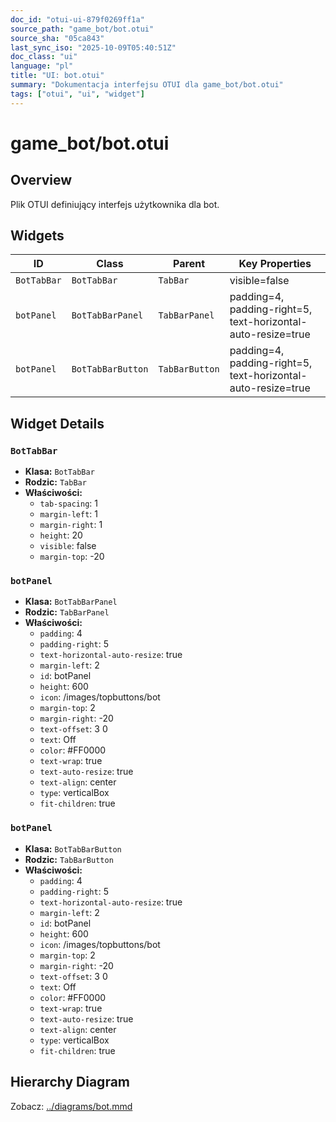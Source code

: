 ```yaml
---
doc_id: "otui-ui-879f0269ff1a"
source_path: "game_bot/bot.otui"
source_sha: "05ca843"
last_sync_iso: "2025-10-09T05:40:51Z"
doc_class: "ui"
language: "pl"
title: "UI: bot.otui"
summary: "Dokumentacja interfejsu OTUI dla game_bot/bot.otui"
tags: ["otui", "ui", "widget"]
---
```


# game_bot/bot.otui

## Overview

Plik OTUI definiujący interfejs użytkownika dla bot.

## Widgets

| ID | Class | Parent | Key Properties |
|----|-------|--------|----------------|
| `BotTabBar` | `BotTabBar` | `TabBar` | visible=false |
| `botPanel` | `BotTabBarPanel` | `TabBarPanel` | padding=4, padding-right=5, text-horizontal-auto-resize=true |
| `botPanel` | `BotTabBarButton` | `TabBarButton` | padding=4, padding-right=5, text-horizontal-auto-resize=true |

## Widget Details

### `BotTabBar`

- **Klasa:** `BotTabBar`
- **Rodzic:** `TabBar`
- **Właściwości:**
  - `tab-spacing`: 1
  - `margin-left`: 1
  - `margin-right`: 1
  - `height`: 20
  - `visible`: false
  - `margin-top`: -20

### `botPanel`

- **Klasa:** `BotTabBarPanel`
- **Rodzic:** `TabBarPanel`
- **Właściwości:**
  - `padding`: 4
  - `padding-right`: 5
  - `text-horizontal-auto-resize`: true
  - `margin-left`: 2
  - `id`: botPanel
  - `height`: 600
  - `icon`: /images/topbuttons/bot
  - `margin-top`: 2
  - `margin-right`: -20
  - `text-offset`: 3 0
  - `text`: Off
  - `color`: #FF0000
  - `text-wrap`: true
  - `text-auto-resize`: true
  - `text-align`: center
  - `type`: verticalBox
  - `fit-children`: true

### `botPanel`

- **Klasa:** `BotTabBarButton`
- **Rodzic:** `TabBarButton`
- **Właściwości:**
  - `padding`: 4
  - `padding-right`: 5
  - `text-horizontal-auto-resize`: true
  - `margin-left`: 2
  - `id`: botPanel
  - `height`: 600
  - `icon`: /images/topbuttons/bot
  - `margin-top`: 2
  - `margin-right`: -20
  - `text-offset`: 3 0
  - `text`: Off
  - `color`: #FF0000
  - `text-wrap`: true
  - `text-auto-resize`: true
  - `text-align`: center
  - `type`: verticalBox
  - `fit-children`: true

## Hierarchy Diagram

Zobacz: [../diagrams/bot.mmd](../diagrams/bot.mmd)
